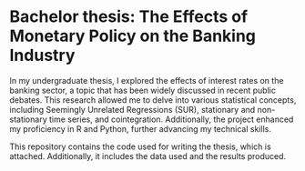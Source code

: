 # Bachelor thesis: The Effects of Monetary Policy on the Banking Industry
In my undergraduate thesis, I explored the effects of interest rates on the banking sector, a topic that has been widely discussed in recent public debates. This research allowed me to delve into various statistical concepts, including Seemingly Unrelated Regressions (SUR), stationary and non-stationary time series, and cointegration. Additionally, the project enhanced my proficiency in R and Python, further advancing my technical skills. 

This repository contains the code used for writing the thesis, which is attached. Additionally, it includes the data used and the results produced.
